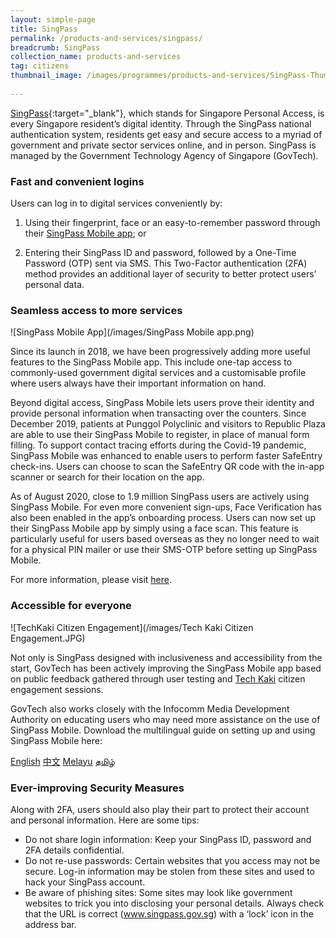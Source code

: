 ```yaml
---
layout: simple-page
title: SingPass
permalink: /products-and-services/singpass/
breadcrumb: SingPass
collection_name: products-and-services
tag: citizens
thumbnail_image: /images/programmes/products-and-services/SingPass-Thumbnail.jpg
      
---
```


[SingPass](https://www.singpass.gov.sg/spauth/login/loginpage?URL=%2F&TAM_OP=login){:target="_blank"}, which stands for Singapore Personal Access, is every Singapore resident’s digital identity. Through the SingPass national authentication system, residents get easy and secure access to a myriad of government and private sector services online, and in person. SingPass is managed by the Government Technology Agency of Singapore (GovTech). 

### **Fast and convenient logins**

Users can log in to digital services conveniently by:
1. Using their fingerprint, face or an easy-to-remember password through their [SingPass Mobile app](go.gov.sg/spm); or 

2. Entering their SingPass ID and password, followed by a One-Time Password (OTP) sent via SMS.
This Two-Factor authentication (2FA) method provides an additional layer of security to better protect users’ personal data.

### **Seamless access to more services**

![SingPass Mobile App](/images/SingPass Mobile app.png)

Since its launch in 2018, we have been progressively adding more useful features to the SingPass Mobile app. This include one-tap access to commonly-used government digital services and a customisable profile where users always have their important information on hand.

Beyond digital access, SingPass Mobile lets users prove their identity and provide personal information when transacting over the counters. Since December 2019, patients at Punggol Polyclinic and visitors to Republic Plaza are able to use their SingPass Mobile to register, in place of manual form filling.
To support contact tracing efforts during the Covid-19 pandemic, SingPass Mobile was enhanced to enable users to perform faster SafeEntry check-ins. Users can choose to scan the SafeEntry QR code with the in-app scanner or search for their location on the app.

As of August 2020, close to 1.9 million SingPass users are actively using SingPass Mobile. For even more convenient sign-ups, Face Verification has also been enabled in the app’s onboarding process. Users can now set up their SingPass Mobile app by simply using a face scan. This feature is particularly useful for users based overseas as they no longer need to wait for a physical PIN mailer or use their SMS-OTP before setting up SingPass Mobile.

For more information, please visit [here](go.gov.sg/spm).

### **Accessible for everyone**

![TechKaki Citizen Engagement](/images/Tech Kaki Citizen Engagement.JPG)

Not only is SingPass designed with inclusiveness and accessibility from the start, GovTech has been actively improving the SingPass Mobile app based on public feedback gathered through user testing and [Tech Kaki](https://www.tech.gov.sg/products-and-services/tech-kaki-community/) citizen engagement sessions.

GovTech also works closely with the Infocomm Media Development Authority on educating users who may need more assistance on the use of SingPass Mobile. Download the multilingual guide on setting up and using SingPass Mobile here:

[English](go.gov.sg/spm-tipsheet-en)
[中文](go.gov.sg/spm-tipsheet-ch)
[Melayu](go.gov.sg/spm-tipsheet-m)
[தமிழ்](go.gov.sg/spm-tipsheet-t)

### **Ever-improving Security Measures**

Along with 2FA, users should also play their part to protect their account and personal information. Here are some tips:
- Do not share login information: Keep your SingPass ID, password and 2FA details confidential.
- Do not re-use passwords: Certain websites that you access may not be secure. Log-in information may be stolen from these sites and used to hack your SingPass account.
- Be aware of phishing sites: Some sites may look like government websites to trick you into disclosing your personal details. Always check that the URL is correct (www.singpass.gov.sg) with a ‘lock’ icon in the address bar.
